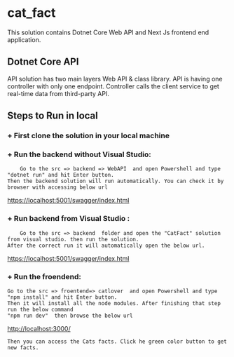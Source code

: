 # cat_fact
This solution contains Dotnet Core Web API and Next Js frontend end application. 
## Dotnet Core API 
API solution has two main layers Web API & class library.
API is having one controller with only one endpoint. Controller calls the client service to get real-time data from third-party API.

## Steps to Run in local

###  + First clone the solution in your local machine

###  + Run the backend without Visual Studio:  
     	Go to the src => backend => WebAPI  and open Powershell and type "dotnet run" and hit Enter button. 
	Then the backend solution will run automatically. You can check it by browser with accessing below url
<https://localhost:5001/swagger/index.html>
### + Run backend from Visual Studio : 
     	Go to the src => backend  folder and open the "CatFact" solution from visual studio. then run the solution.
	After the correct run it will automatically open the below url.
	
<https://localhost:5001/swagger/index.html>	
### + Run the froendend: 
	Go to the src => froentend=> catlover  and open Powershell and type "npm install" and hit Enter button. 
	Then it will install all the node modules. After finishing that step run the below command 
	"npm run dev"  then browse the below url

<http://localhost:3000/>
	
	Then you can access the Cats facts. Click he green color button to get new facts.


